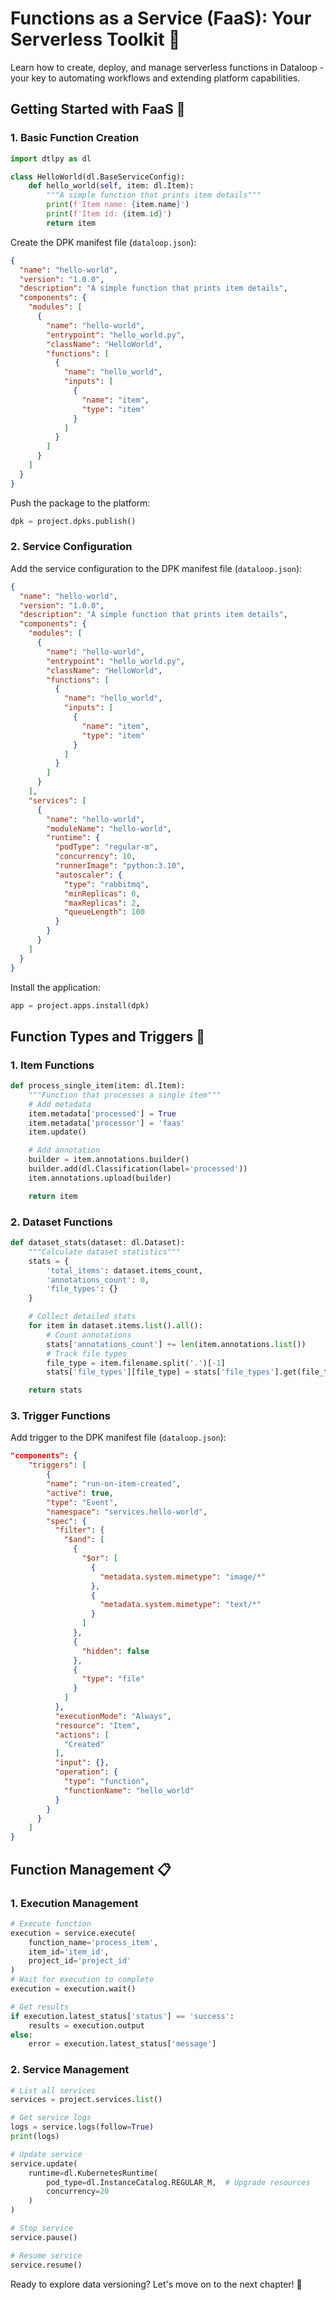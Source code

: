 # Functions as a Service (FaaS): Your Serverless Toolkit 🚀

Learn how to create, deploy, and manage serverless functions in Dataloop - your key to automating workflows and extending platform capabilities.

## Getting Started with FaaS 🌟

### 1. Basic Function Creation

```python
import dtlpy as dl

class HelloWorld(dl.BaseServiceConfig):
    def hello_world(self, item: dl.Item):
        """A simple function that prints item details"""
        print(f'Item name: {item.name}')
        print(f'Item id: {item.id}')
        return item

```

Create the DPK manifest file (`dataloop.json`):

```json
{
  "name": "hello-world",
  "version": "1.0.0",
  "description": "A simple function that prints item details",
  "components": {
    "modules": [
      {
        "name": "hello-world",
        "entrypoint": "hello_world.py",
        "className": "HelloWorld",
        "functions": [
          {
            "name": "hello_world",
            "inputs": [
              {
                "name": "item",
                "type": "item"
              }
            ]
          }
        ]
      }
    ]
  }
}
```

Push the package to the platform:

```python
dpk = project.dpks.publish()
```

### 2. Service Configuration

Add the service configuration to the DPK manifest file (`dataloop.json`):

```json
{
  "name": "hello-world",
  "version": "1.0.0",
  "description": "A simple function that prints item details",
  "components": {
    "modules": [
      {
        "name": "hello-world",
        "entrypoint": "hello_world.py",
        "className": "HelloWorld",
        "functions": [
          {
            "name": "hello_world",
            "inputs": [
              {
                "name": "item",
                "type": "item"
              }
            ]
          }
        ]
      }
    ],
    "services": [
      {
        "name": "hello-world",
        "moduleName": "hello-world",
        "runtime": {
          "podType": "regular-m",
          "concurrency": 10,
          "runnerImage": "python:3.10",
          "autoscaler": {
            "type": "rabbitmq",
            "minReplicas": 0,
            "maxReplicas": 2,
            "queueLength": 100
          }
        }
      }
    ]
  }
}
```

Install the application:

```python
app = project.apps.install(dpk)
```

## Function Types and Triggers 🎯

### 1. Item Functions

```python
def process_single_item(item: dl.Item):
    """Function that processes a single item"""
    # Add metadata
    item.metadata['processed'] = True
    item.metadata['processor'] = 'faas'
    item.update()

    # Add annotation
    builder = item.annotations.builder()
    builder.add(dl.Classification(label='processed'))
    item.annotations.upload(builder)

    return item
```

### 2. Dataset Functions

```python
def dataset_stats(dataset: dl.Dataset):
    """Calculate dataset statistics"""
    stats = {
        'total_items': dataset.items_count,
        'annotations_count': 0,
        'file_types': {}
    }

    # Collect detailed stats
    for item in dataset.items.list().all():
        # Count annotations
        stats['annotations_count'] += len(item.annotations.list())
        # Track file types
        file_type = item.filename.split('.')[-1]
        stats['file_types'][file_type] = stats['file_types'].get(file_type, 0) + 1

    return stats
```

### 3. Trigger Functions

Add trigger to the DPK manifest file (`dataloop.json`):

```json
"components": {
    "triggers": [
        {
        "name": "run-on-item-created",
        "active": true,
        "type": "Event",
        "namespace": "services.hello-world",
        "spec": {
          "filter": {
            "$and": [
              {
                "$or": [
                  {
                    "metadata.system.mimetype": "image/*"
                  },
                  {
                    "metadata.system.mimetype": "text/*"
                  }
                ]
              },
              {
                "hidden": false
              },
              {
                "type": "file"
              }
            ]
          },
          "executionMode": "Always",
          "resource": "Item",
          "actions": [
            "Created"
          ],
          "input": {},
          "operation": {
            "type": "function",
            "functionName": "hello_world"
          }
        }
      }
    ]
}
```

## Function Management 📋

### 1. Execution Management

```python
# Execute function
execution = service.execute(
    function_name='process_item',
    item_id='item_id',
    project_id='project_id'
)
# Wait for execution to complete
execution = execution.wait()

# Get results
if execution.latest_status['status'] == 'success':
    results = execution.output
else:
    error = execution.latest_status['message']
```

### 2. Service Management

```python
# List all services
services = project.services.list()

# Get service logs
logs = service.logs(follow=True)
print(logs)

# Update service
service.update(
    runtime=dl.KubernetesRuntime(
        pod_type=dl.InstanceCatalog.REGULAR_M,  # Upgrade resources
        concurrency=20
    )
)

# Stop service
service.pause()

# Resume service
service.resume()
```

Ready to explore data versioning? Let's move on to the next chapter! 🚀
